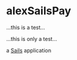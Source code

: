 # alexSailsPay

...this is a test...

...this is only a test...

a [Sails](http://sailsjs.org) application
